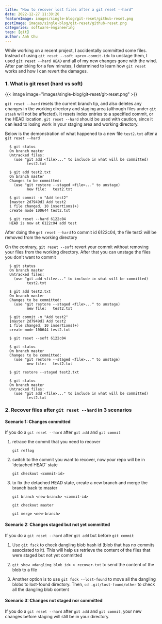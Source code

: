 ```yaml
---
title: "How to recover lost files after a git reset --hard"
date: 2022-12-27 11:30:20
featureImage: images/single-blog/git-reset/github-reset.png
postImage: images/single-blog/git-reset/github-reset.png
categories: software-engineering
tags: [git]
author: Anh Chu
---
```


While working on a recent project, I accidentally committed some files. Instead of using `git reset --soft <prev-commit-id>` to unstage them, I used `git reset --hard HEAD` and all of my new changes gone with the wind. After panicking for a few minutes, I determined to learn how `git reset` works and how I can revert the damages. 


### 1. What is git reset (hard vs soft)

{{< image image="images/single-blog/git-reset/git-reset.png" >}}

`git reset --hard` resets the current branch tip, and also deletes any changes in the working directory and staging area (although files under `git stash` will not be affected). It resets index entries to a specified commit, or the HEAD location. `git reset --hard` should be used with caution, since it can lead to losing work in your staging area and working directory.

Below is the demonstration of what happened to a new file `test2.txt` after a `git reset --hard`

```shell
  $ git status
  On branch master
  Untracked files:
    (use "git add <file>..." to include in what will be committed)
          test2.txt

  $ git add test2.txt
  On branch master
  Changes to be committed:
    (use "git restore --staged <file>..." to unstage)
          new file:   test2.txt

  $ git commit -m "Add test2"
  [master 2d7949d] Add test2
  1 file changed, 10 insertions(+)
  create mode 100644 test2.txt

  $ git reset --hard 6122c04
  HEAD is now at 6122c04 add test
```

After doing the `get reset --hard` to commit id 6122c04, the file test2 will be removed from the working directory

On the contrary, `git reset --soft` revert your commit without removing your files from the working directory. After that you can unstage the files you don't want to commit

```shell
  $ git status
  On branch master
  Untracked files:
    (use "git add <file>..." to include in what will be committed)
          test2.txt

  $ git add test2.txt
  On branch master
  Changes to be committed:
    (use "git restore --staged <file>..." to unstage)
          new file:   test2.txt

  $ git commit -m "Add test2"
  [master 2d7949d] Add test2
  1 file changed, 10 insertions(+)
  create mode 100644 test2.txt

  $ git reset --soft 6122c04

  $ git status
  On branch master
  Changes to be committed:
    (use "git restore --staged <file>..." to unstage)
          new file:   test2.txt

  $ git restore --staged test2.txt 

  $ git status
  On branch master
  Untracked files:
    (use "git add <file>..." to include in what will be committed)
          test2.txt

```


### 2. Recover files after `git reset --hard` in 3 scenarios

#### Scenario 1: Changes committed

If you do a `git reset --hard` after `git add` and `git commit`

1. retrace the commit that you need to recover
    
    `git reflog`

2. switch to the commit you want to recover, now your repo will be in 'detached HEAD' state
    
    `git checkout <commit-id>`

3. to fix the detached HEAD state, create a new branch and merge the branch back to master

    `git branch <new-branch> <commit-id>`

    `git checkout master`

    `git merge <new-branch>`

#### Scenario 2: Changes staged but not yet committed

If you do a `git reset --hard` after `git add` but before `git commit`

1. Use `git fsck` to check dangling blob hash id (blob that has no commits associated to it). This will help us retrieve the content of the files that were staged but not yet committed

2. `git show <dangling blob id> > recover.txt` to send the content of the blob to a file

3. Another option is to use `git fsck --lost-found` to move all the dangling blobs to lost-found directory. Then, `cd .git/lost-found/other` to check all the dangling blob content

#### Scenario 3: Changes not staged nor committed

If you do a `git reset --hard` after `git add` and `git commit`, your new changes before staging will still be in your directory. 




